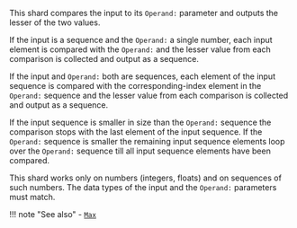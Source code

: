 This shard compares the input to its `Operand:` parameter and outputs the lesser of the two values.

If the input is a sequence and the `Operand:` a single number, each input element is compared with the `Operand:` and the lesser value from each comparison is collected and output as a sequence.

If the input and `Operand:` both are sequences, each element of the input sequence is compared with the corresponding-index element in the `Operand:` sequence and the lesser value from each comparison is collected and output as a sequence.

If the input sequence is smaller in size than the `Operand:` sequence the comparison stops with the last element of the input sequence. If the `Operand:` sequence is smaller the remaining input sequence elements loop over the `Operand:` sequence till all input sequence elements have been compared.

This shard works only on numbers (integers, floats) and on sequences of such numbers. The data types of the input and the `Operand:` parameters must match.

!!! note "See also"
    - [`Max`](../Max)
